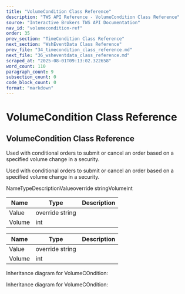 ```yaml
---
title: "VolumeCondition Class Reference"
description: "TWS API Reference - VolumeCondition Class Reference"
source: "Interactive Brokers TWS API Documentation"
nav_id: "volumecondition-ref"
order: 35
prev_section: "TimeCondition Class Reference"
next_section: "WshEventData Class Reference"
prev_file: "34_timecondition_class_reference.md"
next_file: "36_wsheventdata_class_reference.md"
scraped_at: "2025-08-01T09:13:02.322658"
word_count: 110
paragraph_count: 9
subsection_count: 0
code_block_count: 0
format: "markdown"
---
```


# VolumeCondition Class Reference

## VolumeCondition Class Reference

Used with conditional orders to submit or cancel an order based on a specified volume change in a security.

Used with conditional orders to submit or cancel an order based on a specified volume change in a security.

NameTypeDescriptionValueoverride stringVolumeint

| Name | Type | Description |
| --- | --- | --- |
| Value | override string |  |
| Volume | int |  |

| Name | Type | Description |
| --- | --- | --- |
| Value | override string |  |
| Volume | int |  |

Inheritance diagram for VolumeCOndition:

Inheritance diagram for VolumeCOndition: